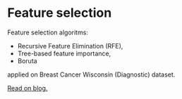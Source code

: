# Feature selection

Feature selection algoritms:
- Recursive Feature Elimination (RFE),
- Tree-based feature importance,
- Boruta

applied on Breast Cancer Wisconsin (Diagnostic) dataset.

[Read on blog.](http://dkopczyk.quantee.co.uk/feature-selection/)
